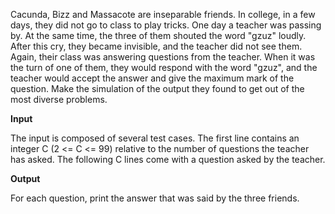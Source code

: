 Cacunda, Bizz and Massacote are inseparable friends. In college, in a few days, they did not go to class to play tricks. One day a teacher was passing by. At the same time, the three of them shouted the word "gzuz" loudly. After this cry, they became invisible, and the teacher did not see them. Again, their class was answering questions from the teacher. When it was the turn of one of them, they would respond with the word "gzuz", and the teacher would accept the answer and give the maximum mark of the question. Make the simulation of the output they found to get out of the most diverse problems.

<b>Input</b>

The input is composed of several test cases. The first line contains an integer C (2 <= C <= 99) relative to the number of questions the teacher has asked. The following C lines come with a question asked by the teacher.

<b>Output</b>

For each question, print the answer that was said by the three friends.
